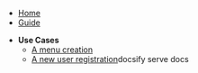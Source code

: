 * [Home](/)
* [Guide](guide.md)
- **Use Cases**
  - [A menu creation](uc_menucreation.md)
  - [A new user registration](uc_newuser_registration.md)docsify serve docs